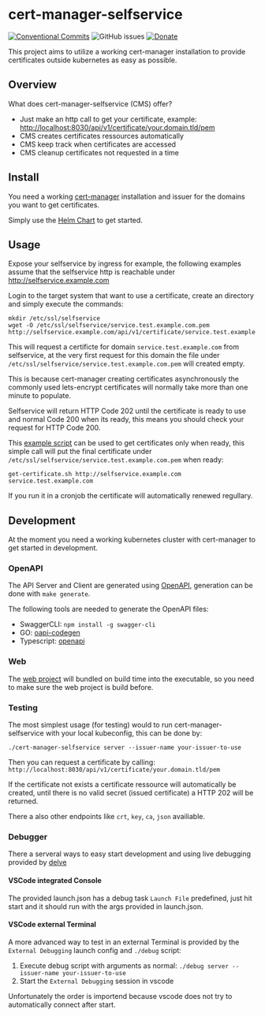 # cert-manager-selfservice

[![Conventional Commits](https://img.shields.io/badge/Conventional%20Commits-1.0.0-yellow.svg)](https://conventionalcommits.org)
![GitHub issues](https://img.shields.io/github/issues/Mario-F/cert-manager-selfservice)
[![Donate](https://img.shields.io/badge/Donate-PayPal-green.svg)](https://www.paypal.com/donate?hosted_button_id=34NHCDNHRRV6G)

This project aims to utilize a working cert-manager installation to provide certificates outside kubernetes as easy as possible.

## Overview

What does cert-manager-selfservice (CMS) offer?

* Just make an http call to get your certificate, example: <http://localhost:8030/api/v1/certificate/your.domain.tld/pem>
* CMS creates certificates ressources automatically
* CMS keep track when certificates are accessed
* CMS cleanup certificates not requested in a time

## Install

You need a working [cert-manager](https://cert-manager.io/) installation and issuer for the domains you want to get certificates.

Simply use the [Helm Chart](https://github.com/Mario-F/helm-charts/tree/main/charts/cert-manager-selfservice) to get started.

## Usage

Expose your selfservice by ingress for example, the following examples assume that the selfservice http is reachable under <http://selfservice.example.com>

Login to the target system that want to use a certificate, create an directory and simply execute the commands:

```shell
mkdir /etc/ssl/selfservice
wget -O /etc/ssl/selfservice/service.test.example.com.pem http://selfservice.example.com/api/v1/certificate/service.test.example.com/pem
```

This will request a certificte for domain `service.test.example.com` from selfservice, at the very first request for this domain the file under `/etc/ssl/selfservice/service.test.example.com.pem` will created empty.

This is because cert-manager creating certificates asynchronously the commonly used lets-encrypt certificates will normally take more than one minute to populate.

Selfservice will return HTTP Code 202 until the certificate is ready to use and normal Code 200 when its ready, this means you should check your request for HTTP Code 200.

This [example script](./examples/get-certificate.sh) can be used to get certificates only when ready, this simple call will put the final certificate under `/etc/ssl/selfservice/service.test.example.com.pem` when ready:

```shell
get-certificate.sh http://selfservice.example.com service.test.example.com
```

If you run it in a cronjob the certificate will automatically renewed regullary.

## Development

At the moment you need a working kubernetes cluster with cert-manager to get started in development.

### OpenAPI

The API Server and Client are generated using [OpenAPI](./openapi.yaml), generation can be done with `make generate`.

The following tools are needed to generate the OpenAPI files:

* SwaggerCLI: `npm install -g swagger-cli`
* GO: [oapi-codegen](https://github.com/deepmap/oapi-codegen)
* Typescript: [openapi](https://github.com/openapi/openapi)

### Web

The [web project](./web/README.md) will bundled on build time into the executable, so you need to make sure the web project is build before.

### Testing

The most simplest usage (for testing) would to run cert-manager-selfservice with your local kubeconfig, this can be done by:

```shell
./cert-manager-selfservice server --issuer-name your-issuer-to-use
```

Then you can request a certificate by calling: `http://localhost:8030/api/v1/certificate/your.domain.tld/pem`

If the certificate not exists a certificate ressource will automatically be created, until there is no valid secret (issued certificate) a HTTP 202 will be returned.

There a also other endpoints like `crt`, `key`, `ca`, `json` availiable.

### Debugger

There a serveral ways to easy start development and using live debugging provided by [delve](https://github.com/go-delve/delve)

#### VSCode integrated Console

The provided launch.json has a debug task `Launch File` predefined, just hit start and it should run with the args provided in launch.json.

#### VSCode external Terminal

A more advanced way to test in an external Terminal is provided by the `External Debugging` launch config and `./debug` script:

1. Execute debug script with arguments as normal: `./debug server --issuer-name your-issuer-to-use`
2. Start the `External Debugging` session in vscode

Unfortunately the order is importend because vscode does not try to automatically connect after start.
